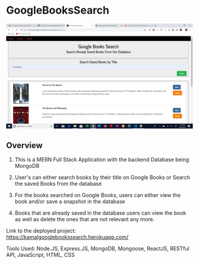 # GoogleBooksSearch

![Homepage](https://github.com/kamalnyc17/GoogleBooksSearch/blob/master/Google%20Book%20Search.jpg)
## Overview
1. This is a MERN Full Stack Application with the backend Database being MongoDB

2. User's can either search books by their title on Google Books or Search the saved Books from the database

3. For the books searched on Google Books, users can either view the book and/or save a snapshot in the database

4. Books that are already saved in the database users can view the book as well as delete the ones that are not relevant any more.

Link to the deployed project:  https://kamalgooglebookssearch.herokuapp.com/

Tools Used: Node.JS, Express.JS, MongoDB, Mongoose, ReactJS, RESTful API, JavaScript, HTML, CSS